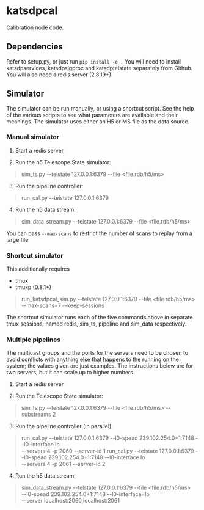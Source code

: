 # katsdpcal

Calibration node code.

## Dependencies

Refer to setup.py, or just run `pip install -e .` You will need to install
katsdpservices, katsdpsigproc and katsdptelstate separately from Github. You
will also need a redis server (2.8.19+).

## Simulator

The simulator can be run manually, or using a shortcut script. See the help of
the various scripts to see what parameters are available and their meanings.
The simulator uses either an H5 or MS file as the data source.

### Manual simulator

1. Start a redis server

2. Run the h5 Telescope State simulator:

 > sim_ts.py --telstate 127.0.0.1:6379 --file \<file.rdb/h5/ms\>

3. Run the pipeline controller:

 > run_cal.py --telstate 127.0.0.1:6379

4. Run the h5 data stream:

 > sim_data_stream.py --telstate 127.0.0.1:6379 --file \<file.rdb/h5/ms\>

You can pass `--max-scans` to restrict the number of scans to replay from a large file.

### Shortcut simulator

This additionally requires

* tmux
* tmuxp (0.8.1+)

 > run_katsdpcal_sim.py --telstate 127.0.0.1:6379 --file \<file.rdb/h5/ms\> --max-scans=7 --keep-sessions

The shortcut simulator runs each of the five commands above in separate tmux
sessions, named redis, sim\_ts, pipeline and sim\_data respectively.

### Multiple pipelines

The multicast groups and the ports for the servers need to be chosen to avoid
conflicts with anything else that happens to the running on the system; the
values given are just examples. The instructions below are for two servers, but
it can scale up to higher numbers.

1. Start a redis server

2. Run the Telescope State simulator:

 > sim_ts.py --telstate 127.0.0.1:6379 --file \<file.rdb/h5/ms\> --substreams 2

3. Run the pipeline controller (in parallel):

 > run_cal.py --telstate 127.0.0.1:6379 --l0-spead 239.102.254.0+1:7148 --l0-interface lo \
     --servers 4 -p 2060 --server-id 1
 > run_cal.py --telstate 127.0.0.1:6379 --l0-spead 239.102.254.0+1:7148 --l0-interface lo \
     --servers 4 -p 2061 --server-id 2

4. Run the h5 data stream:

 > sim_data_stream.py --telstate 127.0.0.1:6379 --file \<file.rdb/h5/ms\> \
     --l0-spead 239.102.254.0+1:7148 --l0-interface=lo \
     --server localhost:2060,localhost:2061
